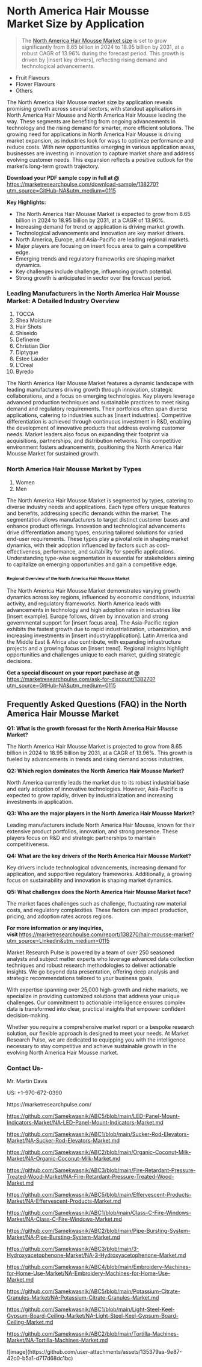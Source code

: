 <h1>North America Hair Mousse Market&nbsp;Size by Application</h1><blockquote><p>The <a href="https://marketresearchpulse.com/download-sample/138270?utm_source=GitHub-NA&amp;utm_medium=0115">North America Hair Mousse Market size</a> is set to grow significantly from 8.65 billion in 2024 to 18.95 billion by 2031, at a robust CAGR of 13.96% during the forecast period. This growth is driven by [insert key drivers], reflecting rising demand and technological advancements.</p></blockquote><ul><li>Fruit Flavours<li> Flower Flavours<li> Others</li></ul><p>The North America Hair Mousse market size by application reveals promising growth across several sectors, with standout applications in North America Hair Mousse and North America Hair Mousse leading the way. These segments are benefiting from ongoing advancements in technology and the rising demand for smarter, more efficient solutions. The growing need for applications in North America Hair Mousse is driving market expansion, as industries look for ways to optimize performance and reduce costs. With new opportunities emerging in various application areas, businesses are investing in innovation to capture market share and address evolving customer needs. This expansion reflects a positive outlook for the market’s long-term growth trajectory.</p><p><strong>Download your PDF sample copy in full at @ </strong><a href="https://marketresearchpulse.com/download-sample/138270?utm_source=GitHub-NA&amp;utm_medium=0115">https://marketresearchpulse.com/download-sample/138270?utm_source=GitHub-NA&amp;utm_medium=0115</a></p><p><strong>Key Highlights: </strong></p><ul><li>The North America Hair Mousse Market is expected to grow from 8.65 billion in 2024 to 18.95 billion by 2031, at a CAGR of 13.96%.</li><li>Increasing demand for trend or application is driving market growth.</li><li>Technological advancements and innovation are key market drivers.</li><li>North America, Europe, and Asia-Pacific are leading regional markets.</li><li>Major players are focusing on insert focus area to gain a competitive edge.</li><li>Emerging trends and regulatory frameworks are shaping market dynamics.</li><li>Key challenges include challenge, influencing growth potential.</li><li>Strong growth is anticipated in sector over the forecast period.</li></ul><h3>Leading Manufacturers in the North America Hair Mousse Market: A Detailed Industry Overview</h3><ol><li>TOCCA</li><li>Shea Moisture</li><li>Hair Shots</li><li>Shiseido</li><li>Defineme</li><li>Christian Dior</li><li>Diptyque</li><li>Estee Lauder</li><li>L'Oreal</li><li>Byredo</li></ol><div class="flex max-w-full flex-col flex-grow"><div class="min-h-8 text-message flex w-full flex-col items-end gap-2 whitespace-normal break-words [.text-message+&amp;]:mt-5" dir="auto" data-message-author-role="assistant" data-message-id="fd8432e4-4910-450d-b182-61b7bfb0a01f" data-message-model-slug="gpt-4o"><div class="flex w-full flex-col gap-1 empty:hidden first:pt-[3px]"><div class="markdown prose w-full break-words dark:prose-invert light"><p>The North America Hair Mousse Market features a dynamic landscape with leading manufacturers driving growth through innovation, strategic collaborations, and a focus on emerging technologies. Key players leverage advanced production techniques and sustainable practices to meet rising demand and regulatory requirements. Their portfolios often span diverse applications, catering to industries such as [insert industries]. Competitive differentiation is achieved through continuous investment in R&amp;D, enabling the development of innovative products that address evolving customer needs. Market leaders also focus on expanding their footprint via acquisitions, partnerships, and distribution networks. This competitive environment fosters advancements, positioning the North America Hair Mousse Market for sustained growth.</p></div></div></div></div><h3>North America Hair Mousse Market by Types</h3><ol><li>Women<li> Men</li></ol><div class="flex max-w-full flex-col flex-grow"><div class="min-h-8 text-message flex w-full flex-col items-end gap-2 whitespace-normal break-words [.text-message+&amp;]:mt-5" dir="auto" data-message-author-role="assistant" data-message-id="084470be-0bb7-4664-bddf-5156b4f41249" data-message-model-slug="gpt-4o-mini"><div class="flex w-full flex-col gap-1 empty:hidden first:pt-[3px]"><div class="markdown prose w-full break-words dark:prose-invert light"><p>The North America Hair Mousse Market is segmented by types, catering to diverse industry needs and applications. Each type offers unique features and benefits, addressing specific demands within the market. The segmentation allows manufacturers to target distinct customer bases and enhance product offerings. Innovation and technological advancements drive differentiation among types, ensuring tailored solutions for varied end-user requirements. These types play a pivotal role in shaping market dynamics, with their adoption influenced by factors such as cost-effectiveness, performance, and suitability for specific applications. Understanding type-wise segmentation is essential for stakeholders aiming to capitalize on emerging opportunities and gain a competitive edge.</p></div></div></div></div><h3><span style="font-size: 11px;">Regional Overview of the North America Hair Mousse Market</span></h3><div class="flex max-w-full flex-col flex-grow"><div class="min-h-8 text-message flex w-full flex-col items-end gap-2 whitespace-normal break-words [.text-message+&amp;]:mt-5" dir="auto" data-message-author-role="assistant" data-message-id="e9038762-ce64-4e30-91c9-9bd413514231" data-message-model-slug="gpt-4o-mini"><div class="flex w-full flex-col gap-1 empty:hidden first:pt-[3px]"><div class="markdown prose w-full break-words dark:prose-invert light"><p>The North America Hair Mousse Market demonstrates varying growth dynamics across key regions, influenced by economic conditions, industrial activity, and regulatory frameworks. North America leads with advancements in technology and high adoption rates in industries like [insert example]. Europe follows, driven by innovation and strong governmental support for [insert focus area]. The Asia-Pacific region exhibits the fastest growth due to rapid industrialization, urbanization, and increasing investments in [insert industry/application]. Latin America and the Middle East &amp; Africa also contribute, with expanding infrastructure projects and a growing focus on [insert trend]. Regional insights highlight opportunities and challenges unique to each market, guiding strategic decisions.</p></div></div></div></div><p><strong>Get a special discount on your report purchase at @ </strong><a href="https://marketresearchpulse.com/ask-for-discount/138270?utm_source=GitHub-NA&amp;utm_medium=0115">https://marketresearchpulse.com/ask-for-discount/138270?utm_source=GitHub-NA&amp;utm_medium=0115</a></p><h2>Frequently Asked Questions (FAQ) in the North America Hair Mousse Market</h2><p><strong>Q1: What is the growth forecast for the North America Hair Mousse Market?</strong></p><p>The North America Hair Mousse Market is projected to grow from 8.65 billion in 2024 to 18.95 billion by 2031, at a CAGR of 13.96%. This growth is fueled by advancements in trends and rising demand across industries.</p><p><strong>Q2: Which region dominates the North America Hair Mousse Market?</strong></p><p>North America currently leads the market due to its robust industrial base and early adoption of innovative technologies. However, Asia-Pacific is expected to grow rapidly, driven by industrialization and increasing investments in application.</p><p><strong>Q3: Who are the major players in the North America Hair Mousse Market?</strong></p><p>Leading manufacturers include North America Hair Mousse, known for their extensive product portfolios, innovation, and strong presence. These players focus on R&amp;D and strategic partnerships to maintain competitiveness.</p><p><strong>Q4: What are the key drivers of the North America Hair Mousse Market?</strong></p><p>Key drivers include technological advancements, increasing demand for application, and supportive regulatory frameworks. Additionally, a growing focus on sustainability and innovation is shaping market dynamics.</p><p><strong>Q5: What challenges does the North America Hair Mousse Market face?</strong></p><p>The market faces challenges such as challenge, fluctuating raw material costs, and regulatory complexities. These factors can impact production, pricing, and adoption rates across regions.</p><p><strong>For more information or any inquiries, visit&nbsp;</strong><a href="https://marketresearchpulse.com/report/138270/hair-mousse-market?utm_source=Linkedin&utm_medium=0115">https://marketresearchpulse.com/report/138270/hair-mousse-market?utm_source=Linkedin&utm_medium=0115</a></p><p>Market Research Pulse is powered by a team of over 250 seasoned analysts and subject matter experts who leverage advanced data collection techniques and robust research methodologies to deliver actionable insights. We go beyond data presentation, offering deep analysis and strategic recommendations tailored to your business goals.</p><p>With expertise spanning over 25,000 high-growth and niche markets, we specialize in providing customized solutions that address your unique challenges. Our commitment to actionable intelligence ensures complex data is transformed into clear, practical insights that empower confident decision-making.</p><p>Whether you require a comprehensive market report or a bespoke research solution, our flexible approach is designed to meet your needs. At Market Research Pulse, we are dedicated to equipping you with the intelligence necessary to stay competitive and achieve sustainable growth in the evolving North America Hair Mousse market.</p><h3><strong>Contact Us-</strong></h3><p>Mr. Martin Davis</p><p>US: +1-970-672-0390</p><p>https://marketresearchpulse.com/</p><p><a href="https://github.com/Samekwasnik/ABC5/blob/main/LED-Panel-Mount-Indicators-Market/NA-LED-Panel-Mount-Indicators-Market.md">https://github.com/Samekwasnik/ABC5/blob/main/LED-Panel-Mount-Indicators-Market/NA-LED-Panel-Mount-Indicators-Market.md</a></p><p><a href="https://github.com/Samekwasnik/ABC1/blob/main/Sucker-Rod-Elevators-Market/NA-Sucker-Rod-Elevators-Market.md">https://github.com/Samekwasnik/ABC1/blob/main/Sucker-Rod-Elevators-Market/NA-Sucker-Rod-Elevators-Market.md</a></p><p><a href="https://github.com/Samekwasnik/ABC2/blob/main/Organic-Coconut-Milk-Market/NA-Organic-Coconut-Milk-Market.md">https://github.com/Samekwasnik/ABC2/blob/main/Organic-Coconut-Milk-Market/NA-Organic-Coconut-Milk-Market.md</a></p><p><a href="https://github.com/Samekwasnik/ABC3/blob/main/Fire-Retardant-Pressure-Treated-Wood-Market/NA-Fire-Retardant-Pressure-Treated-Wood-Market.md">https://github.com/Samekwasnik/ABC3/blob/main/Fire-Retardant-Pressure-Treated-Wood-Market/NA-Fire-Retardant-Pressure-Treated-Wood-Market.md</a></p><p><a href="https://github.com/Samekwasnik/ABC5/blob/main/Effervescent-Products-Market/NA-Effervescent-Products-Market.md">https://github.com/Samekwasnik/ABC5/blob/main/Effervescent-Products-Market/NA-Effervescent-Products-Market.md</a></p><p><a href="https://github.com/Samekwasnik/ABC1/blob/main/Class-C-Fire-Windows-Market/NA-Class-C-Fire-Windows-Market.md">https://github.com/Samekwasnik/ABC1/blob/main/Class-C-Fire-Windows-Market/NA-Class-C-Fire-Windows-Market.md</a></p><p><a href="https://github.com/Samekwasnik/ABC2/blob/main/Pipe-Bursting-System-Market/NA-Pipe-Bursting-System-Market.md">https://github.com/Samekwasnik/ABC2/blob/main/Pipe-Bursting-System-Market/NA-Pipe-Bursting-System-Market.md</a></p><p><a href="https://github.com/Samekwasnik/ABC3/blob/main/3-Hydroxyacetophenone-Market/NA-3-Hydroxyacetophenone-Market.md">https://github.com/Samekwasnik/ABC3/blob/main/3-Hydroxyacetophenone-Market/NA-3-Hydroxyacetophenone-Market.md</a></p><p><a href="https://github.com/Samekwasnik/ABC4/blob/main/Embroidery-Machines-for-Home-Use-Market/NA-Embroidery-Machines-for-Home-Use-Market.md">https://github.com/Samekwasnik/ABC4/blob/main/Embroidery-Machines-for-Home-Use-Market/NA-Embroidery-Machines-for-Home-Use-Market.md</a></p><p><a href="https://github.com/Samekwasnik/ABC5/blob/main/Potassium-Citrate-Granules-Market/NA-Potassium-Citrate-Granules-Market.md">https://github.com/Samekwasnik/ABC5/blob/main/Potassium-Citrate-Granules-Market/NA-Potassium-Citrate-Granules-Market.md</a></p><p><a href="https://github.com/Samekwasnik/ABC1/blob/main/Light-Steel-Keel-Gypsum-Board-Ceiling-Market/NA-Light-Steel-Keel-Gypsum-Board-Ceiling-Market.md">https://github.com/Samekwasnik/ABC1/blob/main/Light-Steel-Keel-Gypsum-Board-Ceiling-Market/NA-Light-Steel-Keel-Gypsum-Board-Ceiling-Market.md</a></p><p><a href="https://github.com/Samekwasnik/ABC2/blob/main/Tortilla-Machines-Market/NA-Tortilla-Machines-Market.md">https://github.com/Samekwasnik/ABC2/blob/main/Tortilla-Machines-Market/NA-Tortilla-Machines-Market.md</a></p>
![image](https://github.com/user-attachments/assets/135379aa-9e87-42c0-b5a1-d717d68dc1bc)
